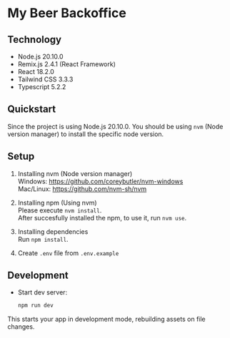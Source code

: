 # My Beer Backoffice

## Technology
- Node.js 20.10.0
- Remix.js 2.4.1 (React Framework)
- React 18.2.0
- Tailwind CSS 3.3.3
- Typescript 5.2.2

## Quickstart

Since the project is using Node.js 20.10.0. You should be using `nvm` (Node version manager) to install the specific node version.

## Setup
1. Installing nvm (Node version manager) \
   Windows: https://github.com/coreybutler/nvm-windows \
   Mac/Linux: https://github.com/nvm-sh/nvm

2. Installing npm (Using nvm) \
   Please execute `nvm install`. \
   After succesfully installed the npm, to use it, run `nvm use`.

3. Installing dependencies \
   Run `npm install`.

4. Create `.env` file from `.env.example`

## Development

- Start dev server:

  ```sh
  npm run dev
  ```

This starts your app in development mode, rebuilding assets on file changes.
